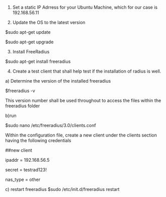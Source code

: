 1. Set a static IP Adrress for your Ubuntu Machine, which for our case is 192.168.56.11

2. Update the OS to the latest version

$sudo apt-get update

$sudo apt-get upgrade

3. Install FreeRadius

$sudo apt-get install freeradius

4. Create a test client that shall help test if the installation of radius is well.

  a) Determine the version of the installed freeradius
  
  $freeradius -v
  
  This version number shall be used throughout to access the files within the freeradius folder

b)run

$sudo nano /etc/freeradius/3.0/clients.conf

Within the configuration file, create a new client under the clients section having the following credentials

##new client

ipaddr	= 192.168.56.5

secret	= testrad123!

nas_type = other

c) restart freeradius
$sudo /etc/init.d/freeradius restart
